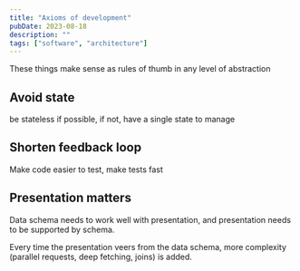 ```yaml
---
title: "Axioms of development"
pubDate: 2023-08-18
description: ""
tags: ["software", "architecture"]
---
```


These things make sense as rules of thumb in any level of abstraction

## Avoid state

be stateless if possible, if not, have a single state to manage

## Shorten feedback loop

Make code easier to test, make tests fast

## Presentation matters

Data schema needs to work well with presentation, and presentation needs to be supported by schema.

Every time the presentation veers from the data schema, more complexity (parallel requests, deep fetching, joins) is added.